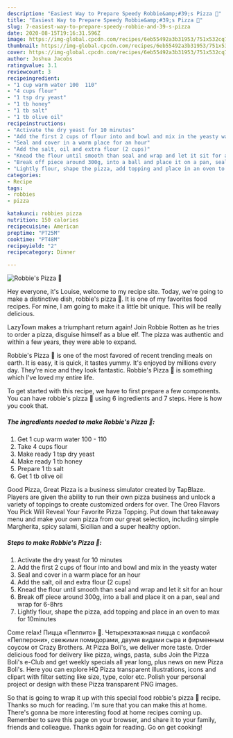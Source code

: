 ```yaml
---
description: "Easiest Way to Prepare Speedy Robbie&amp;#39;s Pizza 🍕"
title: "Easiest Way to Prepare Speedy Robbie&amp;#39;s Pizza 🍕"
slug: 7-easiest-way-to-prepare-speedy-robbie-and-39-s-pizza
date: 2020-08-15T19:16:31.596Z
image: https://img-global.cpcdn.com/recipes/6eb55492a3b31953/751x532cq70/robbies-pizza-🍕-recipe-main-photo.jpg
thumbnail: https://img-global.cpcdn.com/recipes/6eb55492a3b31953/751x532cq70/robbies-pizza-🍕-recipe-main-photo.jpg
cover: https://img-global.cpcdn.com/recipes/6eb55492a3b31953/751x532cq70/robbies-pizza-🍕-recipe-main-photo.jpg
author: Joshua Jacobs
ratingvalue: 3.1
reviewcount: 3
recipeingredient:
- "1 cup warm water 100  110"
- "4 cups flour"
- "1 tsp dry yeast"
- "1 tb honey"
- "1 tb salt"
- "1 tb olive oil"
recipeinstructions:
- "Activate the dry yeast for 10 minutes"
- "Add the first 2 cups of flour into and bowl and mix in the yeasty water"
- "Seal and cover in a warm place for an hour"
- "Add the salt, oil and extra flour (2 cups)"
- "Knead the flour until smooth than seal and wrap and let it sit for an hour"
- "Break off piece around 300g, into a ball and place it on a pan, seal and wrap for 6-8hrs"
- "Lightly flour, shape the pizza, add topping and place in an oven to max for 10minutes"
categories:
- Recipe
tags:
- robbies
- pizza

katakunci: robbies pizza 
nutrition: 150 calories
recipecuisine: American
preptime: "PT25M"
cooktime: "PT48M"
recipeyield: "2"
recipecategory: Dinner

---
```



![Robbie&#39;s Pizza 🍕](https://img-global.cpcdn.com/recipes/6eb55492a3b31953/751x532cq70/robbies-pizza-🍕-recipe-main-photo.jpg)

Hey everyone, it's Louise, welcome to my recipe site. Today, we're going to make a distinctive dish, robbie&#39;s pizza 🍕. It is one of my favorites food recipes. For mine, I am going to make it a little bit unique. This will be really delicious.

LazyTown makes a triumphant return again! Join Robbie Rotten as he tries to order a pizza, disguise himself as a blue elf. The pizza was authentic and within a few years, they were able to expand.

Robbie&#39;s Pizza 🍕 is one of the most favored of recent trending meals on earth. It is easy, it is quick, it tastes yummy. It's enjoyed by millions every day. They're nice and they look fantastic. Robbie&#39;s Pizza 🍕 is something which I've loved my entire life.


To get started with this recipe, we have to first prepare a few components. You can have robbie&#39;s pizza 🍕 using 6 ingredients and 7 steps. Here is how you cook that.

<!--inarticleads1-->

##### The ingredients needed to make Robbie&#39;s Pizza 🍕:

1. Get 1 cup warm water 100 - 110
1. Take 4 cups flour
1. Make ready 1 tsp dry yeast
1. Make ready 1 tb honey
1. Prepare 1 tb salt
1. Get 1 tb olive oil


Good Pizza, Great Pizza is a business simulator created by TapBlaze. Players are given the ability to run their own pizza business and unlock a variety of toppings to create customized orders for over. The Oreo Flavors You Pick Will Reveal Your Favorite Pizza Topping. Put down that takeaway menu and make your own pizza from our great selection, including simple Margherita, spicy salami, Sicilian and a super healthy option. 

<!--inarticleads2-->

##### Steps to make Robbie&#39;s Pizza 🍕:

1. Activate the dry yeast for 10 minutes
1. Add the first 2 cups of flour into and bowl and mix in the yeasty water
1. Seal and cover in a warm place for an hour
1. Add the salt, oil and extra flour (2 cups)
1. Knead the flour until smooth than seal and wrap and let it sit for an hour
1. Break off piece around 300g, into a ball and place it on a pan, seal and wrap for 6-8hrs
1. Lightly flour, shape the pizza, add topping and place in an oven to max for 10minutes


Come relax! Пицца «Пеппито» 🍕. Четырехэтажная пицца с колбасой «Пепперони», свежими помидорами, двумя видами сыра и фирменным соусом от Crazy Brothers. At Pizza Boli&#39;s, we deliver more taste. Order delicious food for delivery like pizza, wings, pasta, subs Join the Pizza Boli&#39;s e-Club and get weekly specials all year long, plus news on new Pizza Boli&#39;s. Here you can explore HQ Pizza transparent illustrations, icons and clipart with filter setting like size, type, color etc. Polish your personal project or design with these Pizza transparent PNG images. 

So that is going to wrap it up with this special food robbie&#39;s pizza 🍕 recipe. Thanks so much for reading. I'm sure that you can make this at home. There's gonna be more interesting food at home recipes coming up. Remember to save this page on your browser, and share it to your family, friends and colleague. Thanks again for reading. Go on get cooking!
